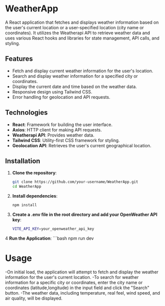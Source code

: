 # WeatherApp

A React application that fetches and displays weather information based on the user's current location or a user-specified location (city name or coordinates). It utilizes the Weatherapi API to retrieve weather data and uses various React hooks and libraries for state management, API calls, and styling.

## Features

- Fetch and display current weather information for the user's location.
- Search and display weather information for a specified city or coordinates.
- Display the current date and time based on the weather data.
- Responsive design using Tailwind CSS.
- Error handling for geolocation and API requests.

## Technologies

- **React**: Framework for building the user interface.
- **Axios**: HTTP client for making API requests.
- **Weatherapi API**: Provides weather data.
- **Tailwind CSS**: Utility-first CSS framework for styling.
- **Geolocation API**: Retrieves the user's current geographical location.

## Installation

1. **Clone the repository**:
   ```bash
   git clone https://github.com/your-username/WeatherApp.git
   cd WeatherApp

2. **Install dependencies**:
   ```bash
   npm install

3. **Create a .env file in the root directory and add your OpenWeather API key**:
   ```bash
   VITE_API_KEY=your_openweather_api_key

4  **Run the Application**:
     ```bash 
     npm run dev   


# Usage

-On initial load, the application will attempt to fetch and display the weather information for the user's current location.
-To search for weather information for a specific city or coordinates, enter the city name or coordinates (latitude,longitude) in the input field and click the "Search" button.
-The weather data, including temperature, real feel, wind speed, and air quality, will be displayed.